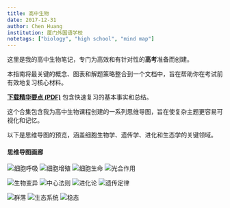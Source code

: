 ```yaml
---
title: 高中生物
date: 2017-12-31
author: Chen Huang
institution: 厦门外国语学校
notetags: ["biology", "high school", "mind map"]
---
```


这里是我的高中生物笔记，专门为高效和有针对性的**高考**准备而创建。

本指南将最关键的概念、图表和解题策略整合到一个文档中，旨在帮助你在考试前有效地复习核心材料。

[**下载精华要点 (PDF)**](/notes/high-school-biology/pdf/biology-golden-nuggets.pdf) 包含快速复习的基本事实和总结。

这个合集包含我为高中生物课程创建的一系列思维导图，旨在使复杂主题更容易可视化和记忆。

以下是思维导图的预览，涵盖细胞生物学、遗传学、进化和生态学的关键领域。

#### 思维导图画廊

![细胞呼吸](./images/mindmap_cell-respiration.jpeg)
![细胞增殖](./images/mindmap_cell-proliferation.jpeg)
![细胞生命](./images/mindmap_cell-life.jpeg)
![光合作用](./images/mindmap_photosynthesis.jpeg)

![生物变异](./images/mindmap_biomutation.jpeg)
![中心法则](./images/mindmap_central-dogma.jpeg)
![进化论](./images/mindmap_evolution-theory.jpeg)
![遗传定律](./images/mindmap_laws-of-heredity.jpeg)

![群落](./images/mindmap_community.jpeg)
![生态系统](./images/mindmap_ecosystem.jpeg)
![稳态](./images/mindmap_homeostasis.jpeg)

